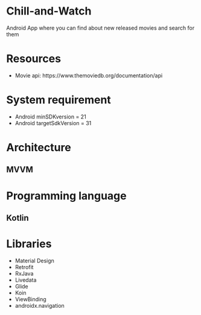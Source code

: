 # Chill-and-Watch
Android App where you can find about new released movies and search for them

<h1>Resources</h1>

<ul>
    <li>Movie api: https://www.themoviedb.org/documentation/api</li>
</ul>

<h1>System requirement</h1>

<ul>
    <li>Android minSDKversion = 21</li>
    <li>Android targetSdkVersion = 31</li>
</ul>

<h1>Architecture</h1>
<h2>MVVM</h2>

<h1>Programming language</h1>
<h2>Kotlin</h2>

<h1>Libraries</h1>

<ul>
    <li>Material Design</li>
    <li>Retrofit</li>
    <li>RxJava</li>
    <li>Livedata</li>
    <li>Glide</li>
    <li>Koin</li>
    <li>ViewBinding</li>
    <li>androidx.navigation</li>
</ul>
